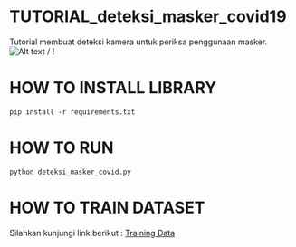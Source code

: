 # TUTORIAL_deteksi_masker_covid19
Tutorial membuat deteksi kamera untuk periksa penggunaan masker.
<br />
![ Alt text](https://github.com/fajarlabs/TUTORIAL_deteksi_masker_covid19/blob/master/demo.gif) / ! [](https://github.com/fajarlabs/TUTORIAL_deteksi_masker_covid19/blob/master/demo.gif)

# HOW TO INSTALL LIBRARY
``````
pip install -r requirements.txt
``````

# HOW TO RUN
``````
python deteksi_masker_covid.py
``````

# HOW TO TRAIN DATASET
Silahkan kunjungi link berikut : <a href="https://github.com/fajarlabs/TUTORIAL_Face_mask_training_data">Training Data</a>
